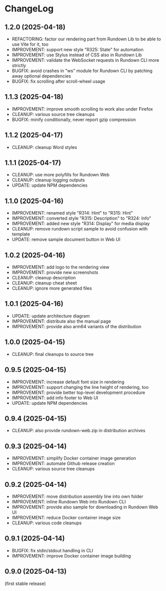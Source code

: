 
ChangeLog
=========

1.2.0 (2025-04-18)
------------------

- REFACTORING: factor our rendering part from Rundown Lib to be able to use Vite for it, too
- IMPROVEMENT: support new style "R325: State" for automation
- IMPROVEMENT: use Stylus instead of CSS also in Rundown Lib
- IMPROVEMENT: validate the WebSocket requests in Rundown CLI more strictly
- BUGFIX: avoid crashes in "ws" module for Rundown CLI by patching away optional dependencies
- BUGFIX: fix scrolling after scroll-wheel usage

1.1.3 (2025-04-18)
------------------

- IMPROVEMENT: improve smooth scrolling to work also under Firefox
- CLEANUP: various source tree cleanups
- BUGFIX: minify conditionally, never report gzip compression

1.1.2 (2025-04-17)
------------------

- CLEANUP: cleanup Word styles

1.1.1 (2025-04-17)
------------------

- CLEANUP: use more polyfills for Rundown Web
- CLEANUP: cleanup logging outputs
- UPDATE: update NPM dependencies

1.1.0 (2025-04-16)
------------------

- IMPROVEMENT: renamed style "R314: Hint" to "R315: Hint"
- IMPROVEMENT: converted style "R315: Description" to "R324: Info"
- IMPROVEMENT: added new style "R314: Display" for media display
- CLEANUP: remove rundown script sample to avoid confusion with template
- UPDATE: remove sample document button in Web UI

1.0.2 (2025-04-16)
------------------

- IMPROVEMENT: add logo to the rendering view
- IMPROVEMENT: provide new screenshots
- CLEANUP: cleanup description
- CLEANUP: cleanup cheat sheet
- CLEANUP: ignore more generated files

1.0.1 (2025-04-16)
------------------

- UPDATE: update architecture diagram
- IMPROVEMENT: distribute also the manual page
- IMPROVEMENT: provide also arm64 variants of the distribution

1.0.0 (2025-04-15)
------------------

- CLEANUP: final cleanups to source tree

0.9.5 (2025-04-15)
------------------

- IMPROVEMENT: increase default font size in rendering
- IMPROVEMENT: support changing the line height of rendering, too
- IMPROVEMENT: provide better top-level development procedure
- IMPROVEMENT: add info footer to Web UI
- UPDATE: update NPM dependencies

0.9.4 (2025-04-15)
------------------

- CLEANUP: also provide rundown-web.zip in distribution archives

0.9.3 (2025-04-14)
------------------

- IMPROVEMENT: simplify Docker container image generation
- IMPROVEMENT: automate Github release creation
- CLEANUP: various source tree cleanups

0.9.2 (2025-04-14)
------------------

- IMPROVEMENT: move distribution assembly line into own folder
- IMPROVEMENT: inline Rundown Web into Rundown CLI
- IMPROVEMENT: provide also sample for downloading in Rundown Web UI
- IMPROVEMENT: reduce Docker container image size
- CLEANUP: various code cleanups

0.9.1 (2025-04-14)
------------------

- BUGFIX: fix stdin/stdout handling in CLI
- IMPROVEMENT: improve Docker container image building

0.9.0 (2025-04-13)
------------------

(first stable release)

